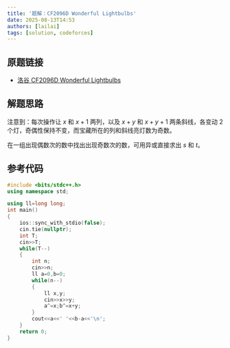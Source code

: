 ```yaml
---
title: '题解：CF2096D Wonderful Lightbulbs'
date: 2025-08-13T14:53
authors: [lailai]
tags: [solution, codeforces]
---
```


## 原题链接

- [洛谷 CF2096D Wonderful Lightbulbs](https://www.luogu.com.cn/problem/CF2096D)

<!-- truncate -->

## 解题思路

注意到：每次操作让 $x$ 和 $x+1$ 两列，以及 $x+y$ 和 $x+y+1$ 两条斜线，各变动 $2$ 个灯，奇偶性保持不变，而宝藏所在的列和斜线亮灯数为奇数。

在一组出现偶数次的数中找出出现奇数次的数，可用异或直接求出 $s$ 和 $t$。

## 参考代码

```cpp
#include <bits/stdc++.h>
using namespace std;

using ll=long long;
int main()
{
	ios::sync_with_stdio(false);
	cin.tie(nullptr);
	int T;
	cin>>T;
	while(T--)
	{
		int n;
		cin>>n;
		ll a=0,b=0;
		while(n--)
		{
			ll x,y;
			cin>>x>>y;
			a^=x;b^=x+y;
		}
		cout<<a<<' '<<b-a<<'\n';
	}
	return 0;
}
```
